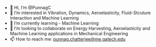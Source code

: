 - 👋 Hi, I’m @PunnagC
- 👀 I’m interested in Vibration, Dynamics, Aeroelasticity, Fluid-Stcuture Interaction and Machine Learning
- 🌱 I’m currently learning - Machine Learning
- 💞️ I’m looking to collaborate on Energy Harvesting, Aeroelasticity and Machine Learning applications in Mechanical Engineering
- 📫 How to reach me: punnag.chatterjee@me.gatech.edu

<!---
PunnagC/PunnagC is a ✨ special ✨ repository because its `README.md` (this file) appears on your GitHub profile.
You can click the Preview link to take a look at your changes.
--->
